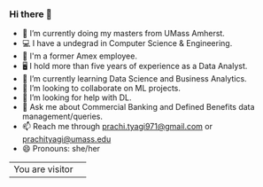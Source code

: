 ### Hi there 👋

<!--
**prachi-tyagi/prachi-tyagi** is a ✨ _special_ ✨ repository because its `README.md` (this file) appears on your GitHub profile.

Here are some ideas to get you started:
-->
- 🔭 I’m currently doing my masters from UMass Amherst.
- 💻 I have a undegrad in Computer Science & Engineering.
- 💼 I'm a former Amex employee.
- 🖥️ I hold more than five years of experience as a Data Analyst.
- 🌱 I’m currently learning Data Science and Business Analytics.
- 👯 I’m looking to collaborate on ML projects.
- 🤔 I’m looking for help with DL.
- 💬 Ask me about Commercial Banking and Defined Benefits data management/queries.
- 📫 Reach me through prachi.tyagi971@gmail.com or prachityagi@umass.edu
- 😄 Pronouns: she/her

<table>
  <tr>
    <td>You are visitor</td>
    <td><img src="https://profile-counter.glitch.me/prachi-tyagi/count.svg" alt="" /></td>
  </tr>
</table>
